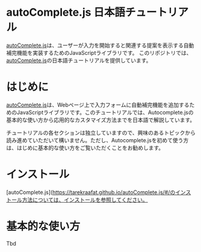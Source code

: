 # autoComplete.js 日本語チュートリアル

[autoComplete.js](https://tarekraafat.github.io/autoComplete.js/#/)は、ユーザーが入力を開始すると関連する提案を表示する自動補完機能を実装するためのJavaScriptライブラリです。
このリポジトリでは、[autoComplete.js](https://tarekraafat.github.io/autoComplete.js/#/)の日本語チュートリアルを提供しています。



# はじめに
[autoComplete.js](https://tarekraafat.github.io/autoComplete.js/#/)は、Webページ上で入力フォームに自動補完機能を追加するためのJavaScriptライブラリです。このチュートリアルでは、Autocomplete.jsの基本的な使い方から応用的なカスタマイズ方法までを日本語で解説しています。

チュートリアルの各セクションは独立していますので、興味のあるトピックから読み進めていただいて構いません。ただし、Autocomplete.jsを初めて使う方は、はじめに基本的な使い方をご覧いただくことをお勧めします。


# インストール
[autoComplete.js](https://tarekraafat.github.io/autoComplete.js/#/のインストール方法については、インストールを参照してください。

# 基本的な使い方

Tbd
